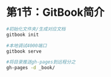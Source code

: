 # 第1节：GitBook简介

```bash
#初始化文件夹/生成对应文档
gitbook init

#本地调试4000端口
gitbook serve

#将目录推送gh-pages到远程分之
gh-pages -d _book/
```